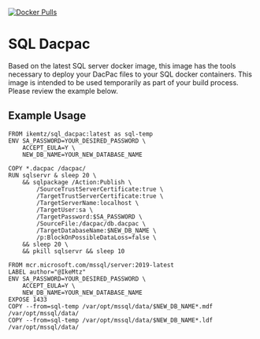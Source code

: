 
[![Docker Pulls](https://img.shields.io/docker/pulls/ikemtz/sql_dacpac.svg)](https://hub.docker.com/repository/docker/ikemtz/sql_dacpac)

# SQL Dacpac

Based on the latest SQL server docker image, this image has the tools necessary to deploy your DacPac files to your SQL docker containers.  This image is intended to be used temporarily as part of your build process.  Please review the example below.

## Example Usage

```
FROM ikemtz/sql_dacpac:latest as sql-temp
ENV SA_PASSWORD=YOUR_DESIRED_PASSWORD \
    ACCEPT_EULA=Y \
    NEW_DB_NAME=YOUR_NEW_DATABASE_NAME

COPY *.dacpac /dacpac/
RUN sqlservr & sleep 20 \
    && sqlpackage /Action:Publish \
        /SourceTrustServerCertificate:true \
        /TargetTrustServerCertificate:true \
        /TargetServerName:localhost \
        /TargetUser:sa \
        /TargetPassword:$SA_PASSWORD \
        /SourceFile:/dacpac/db.dacpac \
        /TargetDatabaseName:$NEW_DB_NAME \
        /p:BlockOnPossibleDataLoss=false \
    && sleep 20 \
    && pkill sqlservr && sleep 10

FROM mcr.microsoft.com/mssql/server:2019-latest
LABEL author="@IkeMtz"
ENV SA_PASSWORD=YOUR_DESIRED_PASSWORD \
    ACCEPT_EULA=Y \
    NEW_DB_NAME=YOUR_NEW_DATABASE_NAME
EXPOSE 1433
COPY --from=sql-temp /var/opt/mssql/data/$NEW_DB_NAME*.mdf /var/opt/mssql/data/
COPY --from=sql-temp /var/opt/mssql/data/$NEW_DB_NAME*.ldf /var/opt/mssql/data/

```
